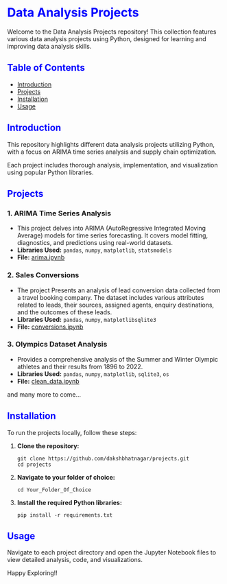 <h1 style="color: #0000ff">Data Analysis Projects</h1>

<p>Welcome to the Data Analysis Projects repository! This collection features various data analysis projects using Python, designed for learning and improving data analysis skills.</p>

<h2 style="color: #0000ff">Table of Contents</h2>
<ul>
    <li><a href="#introduction">Introduction</a></li>
    <li><a href="#projects">Projects</a></li>
    <li><a href="#installation">Installation</a></li>
    <li><a href="#usage">Usage</a></li>
</ul>

<h2 id="introduction" style="color: #0000ff">Introduction</h2>
<p>This repository highlights different data analysis projects utilizing Python, with a focus on ARIMA time series analysis and supply chain optimization.</p>
<p>Each project includes thorough analysis, implementation, and visualization using popular Python libraries.</p>

<h2 id="projects" style="color: #0000ff">Projects</h2>

<h3>1. ARIMA Time Series Analysis</h3>
<ul>
    <li>This project delves into ARIMA (AutoRegressive Integrated Moving Average) models for time series forecasting. It covers model fitting, diagnostics, and predictions using real-world datasets.</li>
    <li><strong>Libraries Used:</strong> <code>pandas</code>, <code>numpy</code>, <code>matplotlib</code>, <code>statsmodels</code></li>
    <li><strong>File:</strong> <a href="/arima/arima.ipynb">arima.ipynb</a></li>
</ul>

<h3>2. Sales Conversions</h3>
<ul>
    <li>The project Presents an analysis of lead conversion data collected from a travel booking company. The dataset includes various attributes related to leads, their sources, assigned agents, enquiry destinations, and the outcomes of these leads.</li>
    <li><strong>Libraries Used:</strong> <code>pandas</code>, <code>numpy</code>, <code>matplotlib</code><code>sqlite3</code></li>
    <li><strong>File:</strong> <a href="/sales_conversions/analysis.ipynb">conversions.ipynb</a></li>
</ul>

<h3>3. Olympics Dataset Analysis</h3>
<ul>
    <li>Provides a comprehensive analysis of the Summer and Winter Olympic athletes and their results from 1896 to 2022.</li>
    <li><strong>Libraries Used:</strong> <code>pandas</code>, <code>numpy</code>, <code>matplotlib</code>, <code>sqlite3</code>, <code>os</code></li>
    <li><strong>File:</strong> <a href="/Olympics/clean_data.ipynb">clean_data.ipynb</a></li>
</ul>

<p>and many more to come...</p>

<h2 id="installation" style="color: #0000ff">Installation</h2>
<p>To run the projects locally, follow these steps:</p>
<ol>
    <li><strong>Clone the repository:</strong>
        <pre><code>git clone https://github.com/dakshbhatnagar/projects.git
cd projects</code></pre>
    </li>
    <li><strong>Navigate to your folder of choice:</strong>
        <pre><code>cd Your_Folder_Of_Choice</code></pre>
    </li>
    <li><strong>Install the required Python libraries:</strong>
        <pre><code>pip install -r requirements.txt</code></pre>
    </li>
</ol>

<h2 id="usage" style="color: #0000ff">Usage</h2>
<p>Navigate to each project directory and open the Jupyter Notebook files to view detailed analysis, code, and visualizations.</p>

Happy Exploring!!
